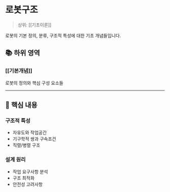 # 로봇구조

> 상위: [[기초이론]]

로봇의 기본 정의, 분류, 구조적 특성에 대한 기초 개념들입니다.

## 📚 하위 영역

### [[기본개념]]
로봇의 정의와 핵심 구성 요소들

---

## 🎯 핵심 내용

### 구조적 특성
- 자유도와 작업공간
- 기구학적 쌍과 구속조건
- 직렬/병렬 구조

### 설계 원리
- 작업 요구사항 분석
- 구조 최적화
- 안전성 고려사항

